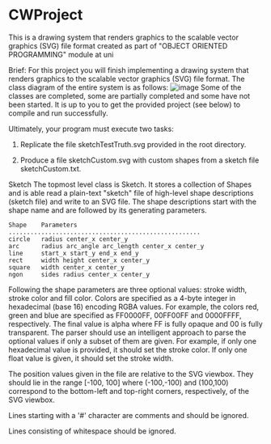 # CWProject

This is a drawing system that renders graphics to the scalable vector graphics (SVG) file format created as part of "OBJECT ORIENTED PROGRAMMING" module at uni

Brief:
For this project you will finish implementing a drawing system that renders graphics to the scalable vector graphics (SVG) file format. The class diagram of the entire system is as follows:
![image](https://github.com/user-attachments/assets/33f0ecf3-5b32-4f9f-9709-441b16edc877)
Some of the classes are completed, some are partially completed and some have not been started. It is up to you to get the provided project (see below) to compile and run successfully.

Ultimately, your program must execute two tasks:

1) Replicate the file sketchTestTruth.svg provided in the root directory.

2) Produce a file sketchCustom.svg with custom shapes from a sketch file sketchCustom.txt.


Sketch
The topmost level class is Sketch. It stores a collection of Shapes and is able read a plain-text "sketch" file of high-level shape descriptions (sketch file) and write to an SVG file. The shape descriptions start with the shape name and are followed by its generating parameters.


    Shape    Parameters
    .....................................................
    circle   radius center_x center_y
    arc      radius arc_angle arc_length center_x center_y
    line     start_x start_y end_x end_y
    rect     width height center_x center_y
    square   width center_x center_y
    ngon     sides radius center_x center_y

Following the shape parameters are three optional values: stroke width, stroke color and fill color. Colors are specified as a 4-byte integer in hexadecimal (base 16) encoding RGBA values. For example, the colors red, green and blue are specified as FF0000FF, 00FF00FF and 0000FFFF, respectively. The final value is alpha where FF is fully opaque and 00 is fully transparent. The parser should use an intelligent approach to parse the optional values if only a subset of them are given. For example, if only one hexadecimal value is provided, it should set the stroke color. If only one float value is given, it should set the stroke width.

The position values given in the file are relative to the SVG viewbox. They should lie in the range [-100, 100] where (-100,-100) and (100,100) correspond to the bottom-left and top-right corners, respectively, of the SVG viewbox.

Lines starting with a '#' character are comments and should be ignored.

Lines consisting of whitespace should be ignored.
